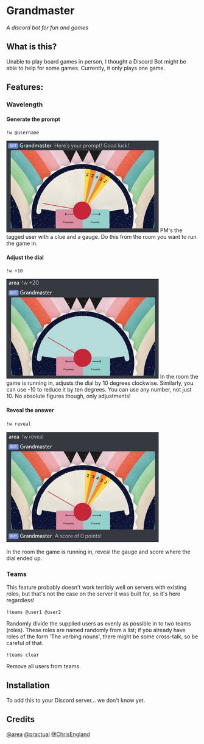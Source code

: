 # Grandmaster

_A discord bot for fun and games_

## What is this?

Unable to play board games in person, I thought a Discord Bot might be able to help for some games. Currently, it only plays one game.

## Features:
### Wavelength
#### Generate the prompt
```
!w @username
```
![Prompt](./assets/wavelength/prompt.png)
PM's the tagged user with a clue and a gauge. Do this from the room you want to run the game in.

#### Adjust the dial
```
!w +10
```
![Adjust](./assets/wavelength/adjust.png)
In the room the game is running in, adjusts the dial by 10 degrees clockwise. Similarly, you can use -10 to reduce it by ten degrees. You can use any number, not just 10. No absolute figures though, only adjustments!

#### Reveal the answer
```
!w reveal
```
![Reveal](./assets/wavelength/reveal.png)

In the room the game is running in, reveal the gauge and score where the dial ended up.

### Teams
This feature probably doesn't work terribly well on servers with existing roles, but that's not the case on the server it was built for, so it's here regardless!
```
!teams @user1 @user2
```
Randomly divide the supplied users as evenly as possible in to two teams (roles). These roles are named randomly from a list; if you already have roles of the form 'The verbing nouns', there might be some cross-talk, so be careful of that.
```
!teams clear
```
Remove all users from teams.

## Installation

To add this to your Discord server... we don't know yet.

## Credits

[@area](https://github.com/area/)
[@practual](https://github.com/practual/)
[@ChrisEngland](https://github.com/ChrisEngland/)